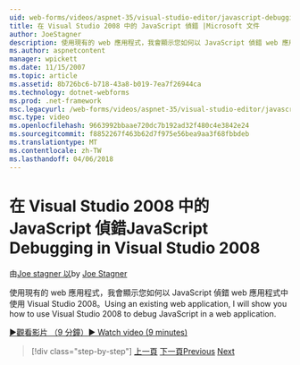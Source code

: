 ```yaml
---
uid: web-forms/videos/aspnet-35/visual-studio-editor/javascript-debugging-in-visual-studio-2008
title: 在 Visual Studio 2008 中的 JavaScript 偵錯 |Microsoft 文件
author: JoeStagner
description: 使用現有的 web 應用程式，我會顯示您如何以 JavaScript 偵錯 web 應用程式中使用 Visual Studio 2008。
ms.author: aspnetcontent
manager: wpickett
ms.date: 11/15/2007
ms.topic: article
ms.assetid: 8b726bc6-b718-43a8-b019-7ea7f26944ca
ms.technology: dotnet-webforms
ms.prod: .net-framework
msc.legacyurl: /web-forms/videos/aspnet-35/visual-studio-editor/javascript-debugging-in-visual-studio-2008
msc.type: video
ms.openlocfilehash: 9663992bbaae720dc7b192ad32f480c4e3842e24
ms.sourcegitcommit: f8852267f463b62d7f975e56bea9aa3f68fbbdeb
ms.translationtype: MT
ms.contentlocale: zh-TW
ms.lasthandoff: 04/06/2018
---
```

<a name="javascript-debugging-in-visual-studio-2008"></a><span data-ttu-id="18817-103">在 Visual Studio 2008 中的 JavaScript 偵錯</span><span class="sxs-lookup"><span data-stu-id="18817-103">JavaScript Debugging in Visual Studio 2008</span></span>
====================
<span data-ttu-id="18817-104">由[Joe stagner 以](https://github.com/JoeStagner)</span><span class="sxs-lookup"><span data-stu-id="18817-104">by [Joe Stagner](https://github.com/JoeStagner)</span></span>

<span data-ttu-id="18817-105">使用現有的 web 應用程式，我會顯示您如何以 JavaScript 偵錯 web 應用程式中使用 Visual Studio 2008。</span><span class="sxs-lookup"><span data-stu-id="18817-105">Using an existing web application, I will show you how to use Visual Studio 2008 to debug JavaScript in a web application.</span></span>

[<span data-ttu-id="18817-106">&#9654;觀看影片 （9 分鐘）</span><span class="sxs-lookup"><span data-stu-id="18817-106">&#9654; Watch video (9 minutes)</span></span>](https://channel9.msdn.com/Blogs/ASP-NET-Site-Videos/javascript-debugging-in-visual-studio-2008)

> [!div class="step-by-step"]
> <span data-ttu-id="18817-107">[上一頁](javascript-intellisense-support-in-visual-studio-2008.md)
> [下一頁](multi-targeting-support-in-visual-studio-2008.md)</span><span class="sxs-lookup"><span data-stu-id="18817-107">[Previous](javascript-intellisense-support-in-visual-studio-2008.md)
[Next](multi-targeting-support-in-visual-studio-2008.md)</span></span>
